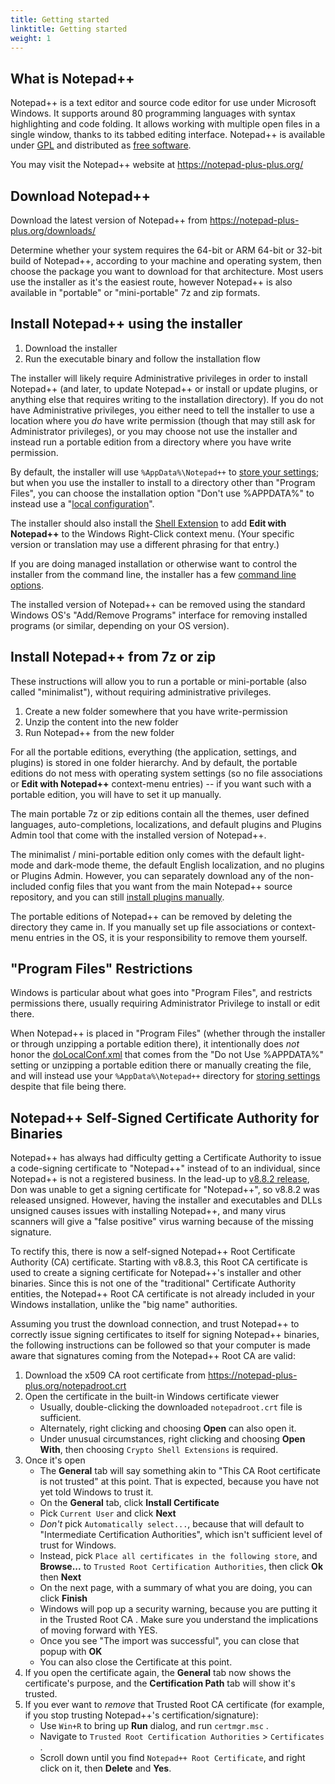 ```yaml
---
title: Getting started
linktitle: Getting started
weight: 1
---
```


## What is Notepad++

Notepad++ is a text editor and source code editor for use under Microsoft Windows. It supports around 80 programming languages with syntax highlighting and code folding. It allows working with multiple open files in a single window, thanks to its tabbed editing interface.
Notepad++ is available under [GPL](http://www.gnu.org/licenses/gpl-3.0.html) and distributed as [free software](https://www.fsf.org/).

You may visit the Notepad++ website at https://notepad-plus-plus.org/

## Download Notepad++

Download the latest version of Notepad++ from https://notepad-plus-plus.org/downloads/

Determine whether your system requires the 64-bit or ARM 64-bit or 32-bit build of Notepad++, according to your machine and operating system, then choose the package you want to download for that architecture. Most users use the installer as it's the easiest route, however Notepad++ is also available in "portable" or "mini-portable" 7z and zip formats.


## Install Notepad++ using the installer

1. Download the installer
2. Run the executable binary and follow the installation flow

The installer will likely require Administrative privileges in order to install Notepad++ (and later, to update Notepad++ or install or update plugins, or anything else that requires writing to the installation directory).  If you do not have Administrative privileges, you either need to tell the installer to use a location where you _do_ have write permission (though that may still ask for Administrator privileges), or you may choose not use the installer and instead run a portable edition from a directory where you have write permission.

By default, the installer will use `%AppData%\Notepad++` to [store your settings](../config-files/#configuration-files-location); but when you use the installer to install to a directory other than "Program Files", you can choose the installation option "Don't use %APPDATA%" to instead use a "[local configuration](../config-files/#configuration-files-location)".

The installer should also install the [Shell Extension](../shell-extension/) to add **Edit with Notepad++** to the Windows Right-Click context menu.  (Your specific version or translation may use a different phrasing for that entry.)

If you are doing managed installation or otherwise want to control the installer from the command line, the installer has a few [command line options](../command-prompt/#installer-options).

The installed version of Notepad++ can be removed using the standard Windows OS's "Add/Remove Programs" interface for removing installed programs (or similar, depending on your OS version).

## Install Notepad++ from 7z or zip

These instructions will allow you to run a portable or mini-portable (also called "minimalist"), without requiring administrative privileges.

1. Create a new folder somewhere that you have write-permission
2. Unzip the content into the new folder
3. Run Notepad++ from the new folder

For all the portable editions, everything (the application, settings, and plugins) is stored in one folder hierarchy.  And by default, the portable editions do not mess with operating system settings (so no file associations or **Edit with Notepad++** context-menu entries) -- if you want such with a portable edition, you will have to set it up manually.

The main portable 7z or zip editions contain all the themes, user defined languages, auto-completions, localizations, and default plugins and Plugins Admin tool that come with the installed version of Notepad++.

The minimalist / mini-portable edition only comes with the default light-mode and dark-mode theme, the default English localization, and no plugins or Plugins Admin.  However, you can separately download any of the non-included config files that you want from the main Notepad++ source repository, and you can still [install plugins manually](../plugins/#install-plugin-manually).

The portable editions of Notepad++ can be removed by deleting the directory they came in.  If you manually set up file associations or context-menu entries in the OS, it is your responsibility to remove them yourself.

## "Program Files" Restrictions

Windows is particular about what goes into "Program Files", and restricts permissions there, usually requiring Administrator Privilege to install or edit there.

When Notepad++ is placed in "Program Files" (whether through the installer or through unzipping a portable edition there), it intentionally does _not_ honor the [doLocalConf.xml](../config-files/#other-configuration-files) that comes from the "Do not Use %APPDATA%" setting or unzipping a portable edition there or manually creating the file, and will instead use your `%AppData%\Notepad++` directory for [storing settings](../config-files/#configuration-files-location) despite that file being there.

## Notepad++ Self-Signed Certificate Authority for Binaries

Notepad++ has always had difficulty getting a Certificate Authority to issue a code-signing certificate to "Notepad++" instead of to an individual, since Notepad++ is not a registered business.  In the lead-up to [v8.8.2 release](https://notepad-plus-plus.org/news/8.8.2-available-in-1-week-without-certificate/), Don was unable to get a signing certificate for "Notepad++", so v8.8.2 was released unsigned.  However, having the installer and executables and DLLs unsigned causes issues with installing Notepad++, and many virus scanners will give a "false positive" virus warning because of the missing signature.

To rectify this, there is now a self-signed Notepad++ Root Certificate Authority (CA) certificate.  Starting with v8.8.3, this Root CA certificate is used to create a signing certificate for Notepad++'s installer and other binaries.   Since this is not one of the "traditional" Certificate Authority entities, the Notepad++ Root CA certificate is not already included in your Windows installation, unlike the "big name" authorities.  

Assuming you trust the download connection, and trust Notepad++ to correctly issue signing certificates to itself for signing Notepad++ binaries, the following instructions can be followed so that your computer is made aware that signatures coming from the Notepad++ Root CA are valid:
1. Download the x509 CA root certificate from https://notepad-plus-plus.org/notepadroot.crt
2. Open the certificate in the built-in Windows certificate viewer
    - Usually, double-clicking the downloaded `notepadroot.crt` file is sufficient.
    - Alternately, right clicking and choosing **Open** can also open it.
    - Under unusual circumstances, right clicking and choosing **Open With**, then choosing `Crypto Shell Extensions` is required.
3. Once it's open
    - The **General** tab will say something akin to "This CA Root certificate is not trusted" at this point.  That is expected, because you have not yet told Windows to trust it.
    - On the **General** tab, click **Install Certificate**
    - Pick `Current User` and click **Next**
    - _Don't_ pick `Automatically select...`, because that will default to "Intermediate Certification Authorities", which isn't sufficient level of trust for Windows.
    - Instead, pick `Place all certificates in the following store`, and **Browse...** to `Trusted Root Certification Authorities`, then click **Ok** then **Next**
    - On the next page, with a summary of what you are doing, you can click **Finish**
    - Windows will pop up a security warning, because you are putting it in the Trusted Root CA . Make sure you understand the implications of moving forward with YES.
    - Once you see "The import was successful", you can close that popup with **OK**
    - You can also close the Certificate at this point.
4. If you open the certificate again, the **General** tab now shows the certificate's purpose, and the **Certification Path** tab will show it's trusted.
5. If you ever want to _remove_ that Trusted Root CA certificate (for example, if you stop trusting Notepad++'s certification/signature):
    - Use `Win+R` to bring up **Run** dialog, and run `certmgr.msc` .
    - Navigate to `Trusted Root Certification Authorities` > `Certificates` .
    - Scroll down until you find `Notepad++ Root Certificate`, and right click on it, then **Delete** and **Yes**.
